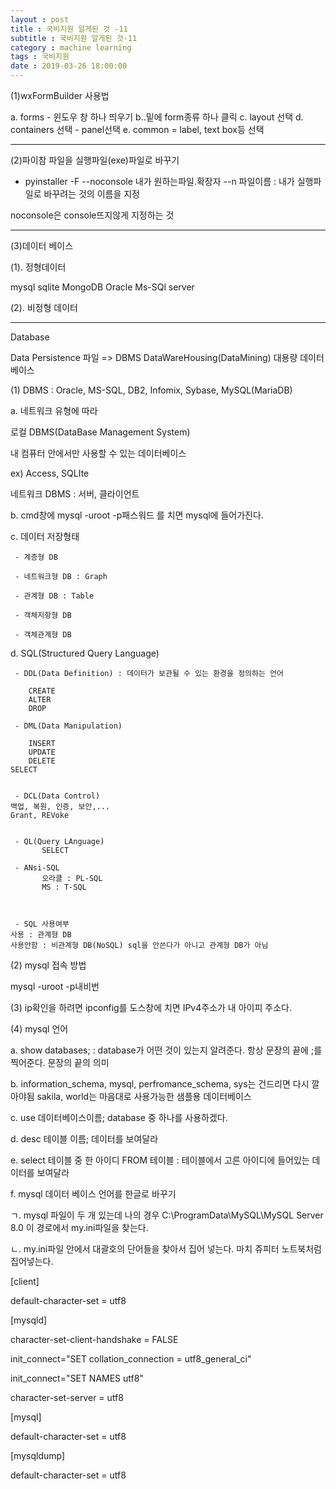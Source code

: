 ```yaml
---
layout : post
title : 국비지원 알게된 것 -11
subtitle : 국비지원 알게된 것-11
category : machine learning
tags : 국비지원
date : 2019-03-26 18:00:00
---
```





(1)wxFormBuilder 사용법

a. forms - 윈도우 창 하나 띄우기
b..밑에 form종류 하나 클릭
c. layout 선택
d. containers 선택 - panel선택
e. common = label, text box등 선택

-------------------------------------------------------------------------------------------

(2)파이참 파일을 실행파일(exe)파일로 바꾸기

- pyinstaller -F --noconsole 내가 원하는파일.확장자 --n 파일이름 : 내가 실행파일로 바꾸려는 것의 이름을 지정

noconsole은 console뜨지않게 지정하는 것



----------------------------------------------------------------------------

(3)데이터 베이스

(1). 정형데이터

mysql
sqlite
MongoDB
Oracle
Ms-SQl server

(2). 비정형 데이터


-----------------------------------------------------------------------------------------

Database

Data Persistence
파일 => DBMS
DataWareHousing(DataMining)
대용량 데이터베이스



(1) DBMS  : Oracle, MS-SQL, DB2, Infomix, Sybase, MySQL(MariaDB)

a. 네트워크 유형에 따라

로컬 DBMS(DataBase Management System)  

내 컴퓨터 안에서만 사용할 수 있는 데이터베이스

ex) Access, SQLIte

네트워크 DBMS : 서버, 클라이언트

b. cmd창에 mysql -uroot -p패스워드 를 치면 mysql에 들어가진다.

c. 데이터 저장형태


     - 계층형 DB

     - 네트워크형 DB : Graph

     - 관계형 DB : Table

     - 객체지항형 DB

     - 객체관계형 DB

d. SQL(Structured Query Language)

     - DDL(Data Definition) : 데이터가 보관될 수 있는 환경을 정의하는 언어

        CREATE
        ALTER
        DROP

     - DML(Data Manipulation)

        INSERT
        UPDATE
        DELETE
	SELECT


     - DCL(Data Control)
	백업, 복원, 인증, 보안,...
	Grant, REVoke


     - QL(Query LAnguage)
           SELECT

     - ANsi-SQL
           오라클 : PL-SQL
           MS : T-SQL



     - SQL 사용여부
	사용 : 관계형 DB
	사용안함 : 비관계형 DB(NoSQL) sql을 안쓴다가 아니고 관계형 DB가 아님




(2) mysql 접속 방법

 mysql -uroot -p내비번

(3) ip확인을 하려면 ipconfig를 도스창에 치면 IPv4주소가 내 아이피 주소다.

(4) mysql 언어

a. show databases; : database가 어떤 것이 있는지 알려준다.
                     항상 문장의 끝에 ;를 찍어준다. 문장의 끝의 의미

b. information_schema, mysql, perfromance_schema, sys는 건드리면 다시 깔아야됨
   sakila, world는 마음대로 사용가능한 샘플용 데이터베이스

c. use 데이터베이스이름; database 중 하나를 사용하겠다.

d. desc 테이블 이름; 데이터를 보여달라

e. select 테이블 중 한 아이디 FROM 테이블 : 테이블에서 고른 아이디에 들어있는 데이터를 보여달라

f.  mysql 데이터 베이스 언어를 한글로 바꾸기

ㄱ. mysql 파일이 두 개 있는데 나의 경우
C:\ProgramData\MySQL\MySQL Server 8.0
이 경로에서 my.ini파일을 찾는다.

ㄴ. my.ini파일 안에서 대괄호의 단어들을 찾아서 집어 넣는다.
마치 쥬피터 노트북처럼 집어넣는다.

[client]

default-character-set = utf8

[mysqld]

character-set-client-handshake = FALSE

init_connect="SET collation_connection = utf8_general_ci"

init_connect="SET NAMES utf8"

character-set-server = utf8

[mysql]

default-character-set = utf8

[mysqldump]

default-character-set = utf8
